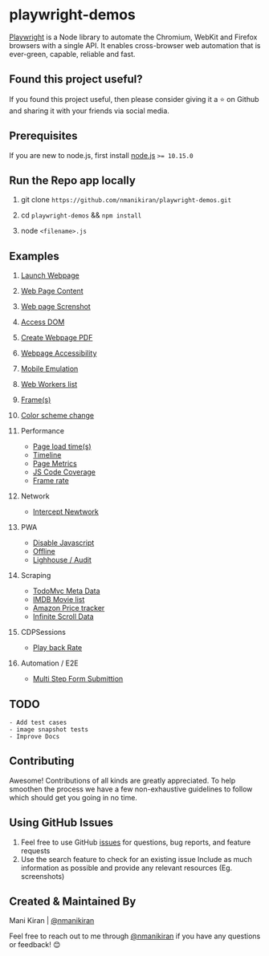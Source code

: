 # playwright-demos

[Playwright](https://github.com/microsoft/playwright) is a Node library to automate the Chromium, WebKit and Firefox browsers with a single API. It enables cross-browser web automation that is ever-green, capable, reliable and fast.

## Found this project useful?

If you found this project useful, then please consider giving it a ⭐️ on Github and sharing it with your friends via social media.

## Prerequisites

If you are new to node.js, first install [node.js](https://nodejs.org/en/) `>= 10.15.0`

## Run the Repo app locally

1. git clone `https://github.com/nmanikiran/playwright-demos.git`

1. cd `playwright-demos` && `npm install`
1. node `<filename>.js`

## Examples

1. [Launch Webpage](./launchPage.js)
1. [Web Page Content](./getContent.js)
1. [Web page Screnshot](./screenshot.js)
1. [Access DOM](./DOM.js)
1. [Create Webpage PDF](./generatePDF.js)
1. [Webpage Accessibility](./accessibility.js)
1. [Mobile Emulation](./mobile.js)
1. [Web Workers list](./webworker.js)
1. [Frame(s)](./frame.js)
1. [Color scheme change](./dark-mode.js)

1. Performance

   - [Page load time(s)](./performance/pageLoadTime.js)
   - [Timeline](./performance/timeline-trace.js)
   - [Page Metrics](./performance/metrics.js)
   - [JS Code Coverage](./performance/codeCoverage.js)
   - [Frame rate](./performance/fps.js)

1. Network

   - [Intercept Newtwork](./network/networkIntercept.js)

1. PWA

   - [Disable Javascript](./pwa/jsDisable.js)
   - [Offline](./pwa/offline.js)
   - [Lighhouse / Audit](./pwa/lighthouse.js)

1. Scraping

   - [TodoMvc Meta Data](./Scraping/todoMvcMetaData.js)
   - [IMDB Movie list](./Scraping/imdb.js)
   - [Amazon Price tracker](./Scraping/amazonPriceMonitor.js)
   - [Infinite Scroll Data](./Scraping/InfiniteScrollitems.js)

1. CDPSessions

   - [Play back Rate](./playbackRate.js)

1. Automation / E2E
   - [Multi Step Form Submittion](./automate/formSubmit.js)

## TODO

    - Add test cases
    - image snapshot tests
    - Improve Docs

## Contributing

Awesome! Contributions of all kinds are greatly appreciated. To help smoothen the process we have a few non-exhaustive guidelines to follow which should get you going in no time.

## Using GitHub Issues

1. Feel free to use GitHub [issues](https://github.com/nmanikiran/playwright-demos/issues) for questions, bug reports, and feature requests
1. Use the search feature to check for an existing issue Include as much information as possible and provide any relevant resources (Eg. screenshots)

## Created & Maintained By

Mani Kiran | [@nmanikiran](https://twitter.com/nmanikiran)

Feel free to reach out to me through [@nmanikiran](https://twitter.com/nmanikiran) if you have any questions or feedback! 😊
